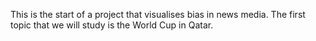This is the start of a project that visualises bias in news media. The first topic that we will study is the World Cup in Qatar.
